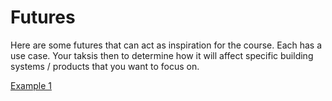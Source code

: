 # Futures

Here are some futures that can act as inspiration for the course. Each has a use case. Your taksis then to determine how it will affect specific building systems / products that you want to focus on.

[Example 1](https://www.sciencedirect.com/science/article/abs/pii/S0016328723001246?via%3Dihub)
